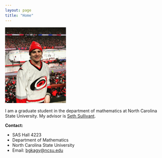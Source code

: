 ```yaml
---
layout: page
title: "Home"
---
```


 <img src="assets/FGCS7881-1233x1536.jpg" alt="pic" width="200"/> 

 I am a graduate student in the department of mathematics at North Carolina State University. My advisor is [Seth Sullivant](https://sethsullivant.wordpress.ncsu.edu/).
 
 **Contact:**
- SAS Hall 4223
- Department of Mathematics
- North Carolina State University 
- Email: bgkagy@ncsu.edu 
